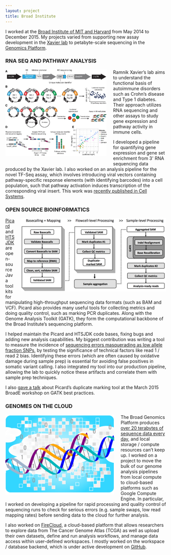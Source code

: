 ```yaml
---
layout: project
title: Broad Institute
---
```


I worked at the [Broad Institute of MIT and Harvard](http://broadinstitute.org) from May 2014 to December 2015. My projects varied from supporting new assay development in the [Xavier lab](https://ccib.mgh.harvard.edu/xavier/pi_bio) to petabyte-scale sequencing in the [Genomics Platform](http://genomics.broadinstitute.org).

### RNA SEQ AND PATHWAY ANALYSIS

<a href="http://dx.doi.org/10.1016/j.cels.2016.04.011">
<img src="../assets/tfseq.jpg" alt="TF-Seq" style="float:left;height:270px;margin: 0 20px 20px 0;" class="img-rounded">
</a>

Ramnik Xavier’s lab aims to understand the functional basis of autoimmune disorders such as Crohn’s disease and Type 1 diabetes. Their approach utilizes RNA sequencing and other assays to study gene expression and pathway activity in immune cells.

I developed a pipeline for quantifying gene expression and gene set enrichment from 3' RNA sequencing data produced by the Xavier lab. I also worked on an analysis pipeline for the novel TF-Seq assay, which involves introducing viral vectors containing pathway-specific response elements (with identifying barcodes) into a cell population, such that pathway activation induces transcription of the corresponding viral insert. This work was [recently published in Cell Systems](http://dx.doi.org/10.1016/j.cels.2016.04.011).

### OPEN SOURCE BIOINFORMATICS

<a href="http://broadinstitute.github.io/picard">
<img src="../assets/picard.png" alt="Picard Pipeline" style="float:right;height:230px;margin: 0 0 20px 20px;" class="img-rounded">
</a>

[Picard](http://broadinstitute.github.io/picard) and [HTSJDK](http://samtools.github.io/htsjdk) are open-source Java toolkits for manipulating high-throughput sequencing data formats (such as BAM and VCF). Picard also provides many useful tools for collecting metrics and doing quality control, such as marking PCR duplicates. Along with the Genome Analysis Toolkit (GATK), they form the computational backbone of the Broad Institute’s sequencing platform.

I helped maintain the Picard and HTSJDK code bases, fixing bugs and adding new analysis capabilities. My biggest contribution was writing a tool to measure the incidence of [sequencing errors masquerading as low allele fraction SNPs](http://nar.oxfordjournals.org/content/41/6/e67), by testing the significance of technical factors like read 1 / read 2 bias. Identifying these errors (which are often caused by oxidative damage during sample prep) is essential for avoiding false positives in somatic variant calling. I also integrated my tool into our production pipeline, allowing the lab to quickly notice these artifacts and correlate them with sample prep techniques.

I also [gave a talk](https://www.youtube.com/watch?v=AfG8vjmxIsc) about Picard’s duplicate marking tool at the March 2015 BroadE workshop on GATK best practices.

### GENOMES ON THE CLOUD

<a href="https://software.broadinstitute.org/firecloud">
<img src="../assets/firecloud.jpg" alt="FireCloud" style="float:left;height:250px;margin: 0 20px 20px 0;" class="img-rounded">
</a>

The Broad Genomics Platform produces [over 20 terabytes of sequence data every day](https://research.googleblog.com/2016/04/genomic-data-processing-on-google-cloud.html), and local storage / compute resources can’t keep up. I worked on a project to move the bulk of our genome analysis pipelines from local compute to cloud-based platforms such as Google Compute Engine. In particular, I worked on developing a pipeline for rapid processing and quality control of sequencing runs to check for serious errors (e.g. sample swaps, low read mapping rates) before sending data to the cloud for further analysis.

I also worked on [FireCloud](https://software.broadinstitute.org/firecloud), a cloud-based platform that allows researchers to explore data from The Cancer Genome Atlas (TCGA) as well as upload their own datasets, define and run analysis workflows, and manage data access within user-defined workspaces. I mostly worked on the workspace / database backend, which is under active development on [GitHub](https://github.com/broadinstitute/rawls).
